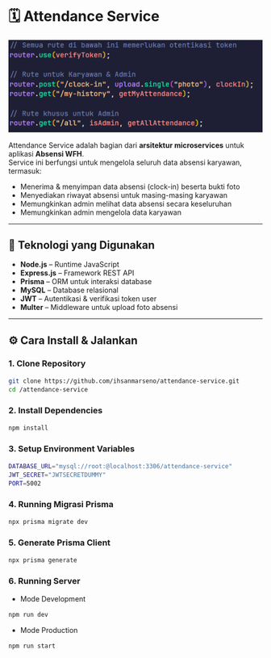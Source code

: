 # 🗓️ Attendance Service

![alt text](image.png)

Attendance Service adalah bagian dari **arsitektur microservices** untuk aplikasi **Absensi WFH**.  
Service ini berfungsi untuk mengelola seluruh data absensi karyawan, termasuk:

- Menerima & menyimpan data absensi (clock-in) beserta bukti foto  
- Menyediakan riwayat absensi untuk masing-masing karyawan  
- Memungkinkan admin melihat data absensi secara keseluruhan
- Memungkinkan admin mengelola data karyawan

---

## 🚀 Teknologi yang Digunakan

- **Node.js** – Runtime JavaScript
- **Express.js** – Framework REST API
- **Prisma** – ORM untuk interaksi database
- **MySQL** – Database relasional
- **JWT** – Autentikasi & verifikasi token user
- **Multer** – Middleware untuk upload foto absensi

---

## ⚙️ Cara Install & Jalankan

### 1. Clone Repository

```bash
git clone https://github.com/ihsanmarseno/attendance-service.git
cd /attendance-service
```

### 2. Install Dependencies

```bash
npm install
```

### 3. Setup Environment Variables

```bash
DATABASE_URL="mysql://root:@localhost:3306/attendance-service"
JWT_SECRET="JWTSECRETDUMMY"
PORT=5002
```

### 4. Running Migrasi Prisma

```bash
npx prisma migrate dev
```

### 5. Generate Prisma Client

```bash
npx prisma generate
```

### 6. Running Server

- Mode Development

```bash
npm run dev
```

- Mode Production

```bash
npm run start
```
